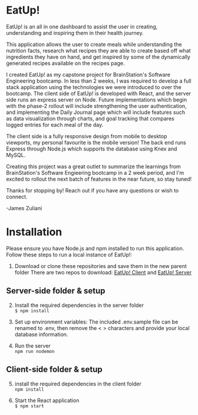 # EatUp!
EatUp! is an all in one dashboard to assist the user in creating, understanding and inspiring them in their health journey.

This application allows the user to create meals while understanding the nutrition facts, research what recipes they are able to create based off what ingredients they have on hand, and get inspired by some of the dynamically generated recipes available on the recipes page. 

I created EatUp! as my capstone project for BrainStation's Software Engineering bootcamp. In less than 2 weeks, I was required to develop a full stack application using the technologies we were introduced to over the bootcamp. The client side of EatUp! is developed with React, and the server side runs an express server on Node. Future implementations which begin with the phase-2 rollout will include strengthening the user authentication, and implementing the Daily Journal page which will include features such as data visualization through charts, and goal tracking that compares logged entries for each meal of the day. 

The client side is a fully responsive design from mobile to desktop viewports, my personal favourite is the mobile version! The back end runs Express through Node.js which supports the database using Knex and MySQL. 

Creating this project was a great outlet to summarize the learnings from BrainStation's Software Engieering bootcamp in a 2 week period, and I'm excited to rollout the next batch of features in the near future, so stay tuned!

Thanks for stopping by! Reach out if you have any questions or wish to connect.

-James Zuliani

# Installation
Please ensure you have Node.js and npm installed to run this application. Follow these steps to run a local instance of EatUp!:
  1. Download or clone these repositories and save them in the new parent folder
    There are two repos to download: [EatUp! Client](https://github.com/JamesZuliani/EatUp-Client) and [EatUp! Server](https://github.com/JamesZuliani/EatUp-Server)
    
## Server-side folder & setup
  2. Install the required dependencies in the server folder <br>
  `$ npm install`
  
  3. Set up environment variables:
    The included .env.sample file can be renamed to .env, then remove the < > characters and provide your local database information.
    
  4. Run the server <br>
    `npm run nodemon`
    
## Client-side folder & setup
  5. install the required dependencies in the client folder <br>
  `npm install`
  
  6. Start the React application <br>
  `$ npm start`
  
